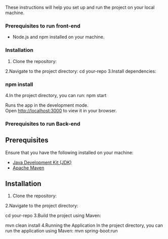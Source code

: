 


These instructions will help you set up and run the project on your local machine.

### Prerequisites to run front-end 

- Node.js and npm installed on your machine.

### Installation

1. Clone the repository:
   
2.Navigate to the project directory:
  cd your-repo
3.Install dependencies:
### npm install
4.In the project directory, you can run:
npm start

Runs the app in the development mode.\
Open [http://localhost:3000](http://localhost:3000) to view it in your browser.

### Prerequisites to run Back-end 
## Prerequisites

Ensure that you have the following installed on your machine:

- [Java Development Kit (JDK)](https://www.oracle.com/java/technologies/javase-downloads.html)
- [Apache Maven](https://maven.apache.org/download.cgi)

## Installation

1. Clone the repository:

2.Navigate to the project directory:

  cd your-repo
3.Build the project using Maven:

  mvn clean install
4.Running the Application
In the project directory, you can run the application using Maven:
mvn spring-boot:run
